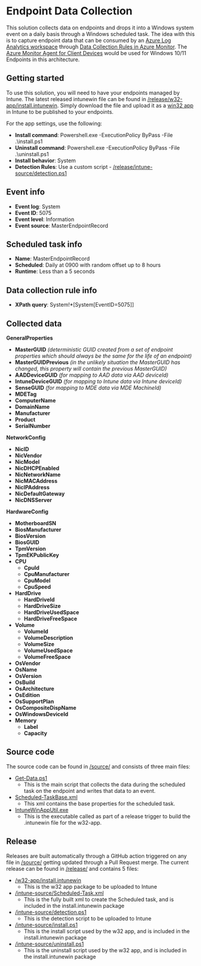 # Endpoint Data Collection

This solution collects data on endpoints and drops it into a Windows system event on a daily basis through a Windows scheduled task.
The idea with this is to capture endpoint data that can be consumed by an [Azure Log Analytics workspace](https://learn.microsoft.com/en-us/azure/azure-monitor/logs/log-analytics-workspace-overview) through [Data Collection Rules in Azure Monitor](https://learn.microsoft.com/en-us/azure/azure-monitor/essentials/data-collection).
The [Azure Monitor Agent for Client Devices](https://learn.microsoft.com/en-us/azure/azure-monitor/agents/azure-monitor-agent-windows-client) would be used for Windows 10/11 Endpoints in this architecture.

## Getting started

To use this solution, you will need to have your endpoints managed by Intune.
The latest released intunewin file can be found in [/release/w32-app/install.intunewin](/release/w32-app/install.intunewin).
Simply download the file and upload it as a [win32 app](https://learn.microsoft.com/en-us/mem/intune/apps/apps-win32-add) in Intune to be published to your endpoints.

For the app settings, use the following:
- **Install command**: Powershell.exe -ExecutionPolicy ByPass -File .\install.ps1
- **Uninstall command**: Powershell.exe -ExecutionPolicy ByPass -File .\uninstall.ps1
- **Install behavior**: System
- **Detection Rules**: Use a custom script - [/release/intune-source/detection.ps1](/release/intune-source/detection.ps1)

## Event info
- **Event log**: System
- **Event ID**: 5075
- **Event level**: Information
- **Event source**: MasterEndpointRecord

## Scheduled task info
- **Name**: MasterEndpointRecord
- **Scheduled**: Daily at 0900 with random offset up to 8 hours
- **Runtime**: Less than a 5 seconds

## Data collection rule info
- **XPath query**: System!*[System[EventID=5075]]

## Collected data
**GeneralProperties**
- **MasterGUID** *(deterministic GUID created from a set of endpoint properties which should always be the same for the life of an endpoint)*
- **MasterGUIDPrevious** *(in the unlikely situation the MasterGUID has changed, this property will contain the previous MasterGUID)*
- **AADDeviceGUID** *(for mapping to AAD data via AAD deviceId)*
- **IntuneDeviceGUID** *(for mapping to Intune data via Intune deviceId)*
- **SenseGUID** *(for mapping to MDE data via MDE MachineId)*
- **MDETag**
- **ComputerName**
- **DomainName**
- **Manufacturer**
- **Product**
- **SerialNumber**

**NetworkConfig**
- **NicID**
- **NicVendor**
- **NicModel**
- **NicDHCPEnabled**
- **NicNetworkName**
- **NicMACAddress**
- **NicIPAddress**
- **NicDefaultGateway**
- **NicDNSServer**

**HardwareConfig**
- **MotherboardSN**
- **BiosManufacturer**
- **BiosVersion**
- **BiosGUID**
- **TpmVersion**
- **TpmEKPublicKey**
- **CPU**
  - **CpuId**
  - **CpuManufacturer**
  - **CpuModel**
  - **CpuSpeed**
- **HardDrive**
  - **HardDriveId**
  - **HardDriveSize**
  - **HardDriveUsedSpace**
  - **HardDriveFreeSpace**
- **Volume**
  - **VolumeId**
  - **VolumeDescription**
  - **VolumeSize**
  - **VolumeUsedSpace**
  - **VolumeFreeSpace**
- **OsVendor**
- **OsName**
- **OsVersion**
- **OsBuild**
- **OsArchitecture**
- **OsEdition**
- **OsSupportPlan**
- **OsCompositeDispName**
- **OsWindowsDeviceId**
- **Memory**
  - **Label**
  - **Capacity**

## Source code
The source code can be found in [/source/](/source/) and consists of three main files:
- [Get-Data.ps1](/source/Get-Data.ps1)
  - This is the main script that collects the data during the scheduled task on the endpoint and writes that data to an event.
- [Scheduled-TaskBase.xml](/source/Scheduled-TaskBase.xml)
  - This xml contains the base properties for the scheduled task.
- [IntuneWinAppUtil.exe](/source/IntuneWinAppUtil.exe)
  - This is the executable called as part of a release trigger to build the .intunewin file for the w32-app.

## Release
Releases are built automatically through a GitHub action triggered on any file in [/source/](/source/) getting updated through a Pull Request merge.
The current release can be found in [/release/](/release/) and contains 5 files:
- [/w32-app/install.intunewin](/release/w32-app/install.intunewin)
  - This is the w32 app package to be uploaded to Intune
- [/intune-source/Scheduled-Task.xml](/release/intune-source/Scheduled-Task.xml)
  - This is the fully built xml to create the Scheduled task, and is included in the install.intunewin package
- [/intune-source/detection.ps1](/release/intune-source/detection.ps1)
  - This is the detection script to be uploaded to Intune
- [/intune-source/install.ps1](/release/intune-source/install.ps1)
  - This is the install script used by the w32 app, and is included in the install.intunewin package
- [/intune-source/uninstall.ps1](/release/intune-source/uninstall.ps1)
  - This is the uninstall script used by the w32 app, and is included in the install.intunewin package
